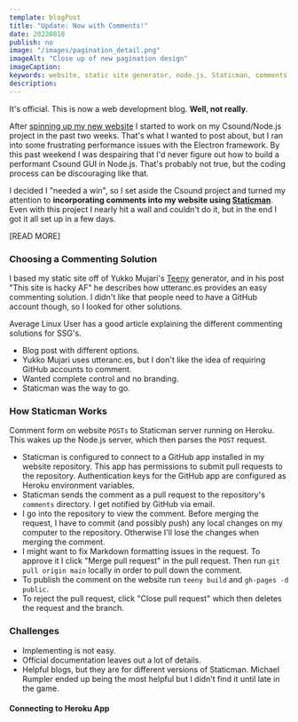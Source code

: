```yaml
---
template: blogPost
title: "Update: Now with Comments!"
date: 20220818
publish: no
image: "/images/pagination_detail.png"
imageAlt: "Close up of new pagination design"
imageCaption:
keywords: website, static site generator, node.js, Staticman, comments, Heroku
description: 
---
```

It's official.  This is now a web development blog.  **Well, not really**.

After [spinning up my new website]() I started to work on my Csound/Node.js project in the past two weeks.  That's what I wanted to post about, but I ran into some frustrating performance issues with the Electron framework.  By this past weekend I was despairing that I'd never figure out how to build a performant Csound GUI in Node.js.  That's probably not true, but the coding process can be discouraging like that.

I decided I "needed a win", so I set aside the Csound project and turned my attention to **incorporating comments into my website using [Staticman]()**.  Even with this project I nearly hit a wall and couldn't do it, but in the end I got it all set up in a few days.

[READ MORE]

### Choosing a Commenting Solution

I based my static site off of Yukko Mujari's [Teeny]() generator, and in his post "This site is hacky AF" he describes how utteranc.es provides an easy commenting solution.  I didn't like that people need to have a GitHub account though, so I looked for other solutions.

Average Linux User has a good article explaining the different commenting solutions for SSG's. 


* Blog post with different options.
* Yukko Mujari uses utteranc.es, but I don't like the idea of requiring GitHub accounts to comment.
* Wanted complete control and no branding.
* Staticman was the way to go. 

### How Staticman Works

Comment form on website `POSTs` to Staticman server running on Heroku. This wakes up the Node.js server, which then parses the `POST` request.
  * Staticman is configured to connect to a GitHub app installed in my website repository.  This app has permissions to submit pull requests to the repository.  Authentication keys for the GitHub app are configured as Heroku environment variables.
  * Staticman sends the comment as a pull request to the repository's `comments` directory.  I get notified by GitHub via email.
  * I go into the repository to view the comment.  Before merging the request, I have to commit (and possibly push) any local changes on my computer to the repository. Otherwise I'll lose the changes when merging the comment.
  * I might want to fix Markdown formatting issues in the request. To approve it I click "Merge pull request" in the pull request. Then run `git pull origin main` locally in order to pull down the comment.
  * To publish the comment on the website run `teeny build` and `gh-pages -d public`.
  * To reject the pull request, click "Close pull request" which then deletes the request and the branch.

### Challenges

* Implementing is not easy.
* Official documentation leaves out a lot of details.
* Helpful blogs, but they are for different versions of Staticman.  Michael Rumpler ended up being the most helpful but I didn't find it until late in the game.

#### Connecting to Heroku App

